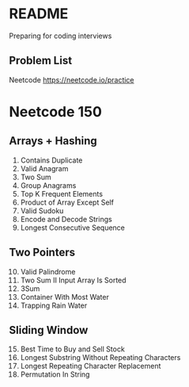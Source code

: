 # README 
Preparing for coding interviews
## Problem List
Neetcode <https://neetcode.io/practice>

# Neetcode 150
## Arrays + Hashing 
1. Contains Duplicate 
2. Valid Anagram 
3. Two Sum 
4. Group Anagrams 
5. Top K Frequent Elements 
6. Product of Array Except Self 
7. Valid Sudoku 
8. Encode and Decode Strings 
9. Longest Consecutive Sequence 

## Two Pointers 
10. Valid Palindrome 
11. Two Sum II Input Array Is Sorted 
12. 3Sum 
13. Container With Most Water
14. Trapping Rain Water

## Sliding Window 
15. Best Time to Buy and Sell Stock 
16. Longest Substring Without Repeating Characters 
17. Longest Repeating Character Replacement 
18. Permutation In String 